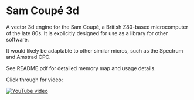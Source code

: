 # Sam Coupé 3d
A vector 3d engine for the Sam Coupé, a British Z80-based microcomputer of the late 80s. It is explicitly designed for use as a library for other software.

It would likely be adaptable to other similar micros, such as the Spectrum and Amstrad CPC.

See README.pdf for detailed memory map and usage details.

Click through for video:

[![YouTube video](http://img.youtube.com/vi/j0xN_Mi3B_I/0.jpg)](https://www.youtube.com/embed/j0xN_Mi3B_I)
